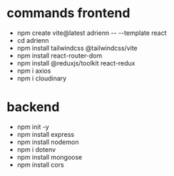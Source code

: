 # commands frontend
- npm create vite@latest adrienn -- --template react
- cd adrienn
- npm install tailwindcss @tailwindcss/vite
- npm install react-router-dom
- npm install @reduxjs/toolkit react-redux
- npm i axios
- npm i cloudinary


# backend
- npm init -y
- npm install express
- npm install nodemon
- npm i dotenv
- npm install mongoose
- npm install cors